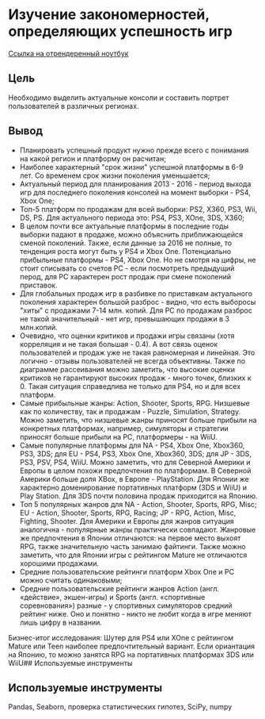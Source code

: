 # Изучение закономерностей, определяющих успешность игр

[Ссылка на отрендеренный ноутбук](https://nbviewer.org/github/wnttoknow/yandex_practicum_projects/blob/main/%D0%90%D0%BD%D0%B0%D0%BB%D0%B8%D1%82%D0%B8%D0%BA%D0%B0%20%D0%B8%D0%B3%D1%80/games_analytics.ipynb)

## Цель
Необходимо выделить актуальные консоли и составить портрет пользователей в различных регионах. 
## Вывод
* Планировать успешный продукт нужно прежде всего с понимания на какой регион и платформу он расчитан;
* Наиболее характерный "срок жизни" успешной платформы в 6-9 лет. Со временем срок жизни поколения уменьшается;
* Актуальный период для планирования 2013 - 2016 - период выхода игр для последнего поколения консолей на момент выборки - PS4, Xbox One;
* Топ-5 платформ по продажам для всей выборки: PS2, X360, PS3, Wii, DS, PS. Для актуального периода это: PS4, PS3, XOne, 3DS, X360;
* В целом почти все актуальные платформы в последние годы выборки падают в продаже, можно объяснить приближающейся сменой поколений. Также, если данные за 2016 не полные, то тенденция роста могут быть у PS4 и Xbox One. Потенциально прибыльные платформы - PS4, Xbox One. Но не смотря на цифры, не стоит списывать со счетов PC - если посмотреть предыдущий перод, для PC характерен рост продаж при смене поколений приставок.
* Для глобальных продаж игр в разбивке по приставкам актуального поколения характерен большой разброс - видно, что есть выборосы "хиты" с продажами 7-14 млн. копий. Для PC по продажам разброс не такой значительный - нет игр, превышающих продажи в 3 млн.копий.
* Очевидно, что оценки критиков и продажи игры связаны (хотя корреляция и не такая большая - 0.4). А вот связь оценок пользователей и продаж уже не такая равномерная и линейная. Это логично - отзывы пользователей не всегда объективны. Также по диаграмме рассеивания можно заметить, что высокие оценки критиков не гарантируют высоких продаж - много точек, близких к 0. Такая ситуация справедлива не только для PS4, но и для всех платформ.
* Самые прибыльные жанры: Action, Shooter, Sports, RPG. Низшевые как по количеству, так и продажам - Puzzle, Simulation, Strategy. Можно заметить, что низшевые жанры приносят больше прибыли на конкретных платформах, например, симуляторы и стратегии приносят больше прибыли на PC, платформеры - на WiiU.
* Самые популярные платформы для NA - PS4, Xbox One, Xbox360, PS3, 3DS; для EU - PS4, PS3, Xbox One, Xbox360, 3DS; для JP - 3DS, PS3, PSV, PS4, WiiU. Можно заметить, что для Северной Америки и Европы в целом похожи предпочтения по платформам. В Северной Америки больше доля XBox, в Европе - PlayStation. Для Японии же характерно доменирование портативных платформ (3DS и WiiU) и Play Station. Для 3DS почти половина продаж приходится на Японию.
* Топ 5 популярных жанров для NA - Action, Shooter, Sports, RPG, Misc; EU - Action, Shooter, Sports, RPG, Racing; JP - RPG, Action, Misc, Fighting, Shooter. Для Америки и Европы для жанров ситуация аналогична - популярные жанры практически совпадают. Жанровые же предпочтения в Японии отличаются: на первое место выхоят RPG, также значительную часть занимаю файтинги. Также можно заметить, что для Японии игры с рейтингом Mature не отличаются хорошими продажами.
* Средние пользовательские рейтинги платформ Xbox One и PC можно считать одинаковыми;
* Средние пользовательские рейтинги жанров Action (англ. «действие», экшен-игры) и Sports (англ. «спортивные соревнования») разные - у спортивных симуляторов средний рейтинг ниже. Оно и понятно - никто не любит когда в игре меняют лишь цифру в названии.

Бизнес-итог исследования:
Шутер для PS4 или XOne с рейтингом Mature или Teen наиболее предпочтительный вариант.
Если ориантация на Японию, то можно занятся RPG на портативных платформах 3DS или WiiU## Используемые инструменты

## Используемые инструменты
Pandas, Seaborn, проверка статистических гипотез, SciPy, numpy
